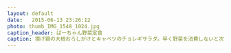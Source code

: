 ```yaml
---
layout: default
date:   2015-06-13 23:26:12
photo: thumb_IMG_1548_1024.jpg
caption_header: ばーちゃん野菜定食
caption: 揚げ鶏の大根おろしがけとキャベツのチョレギサラダ。早く野菜を消費しないと次のやつがすぐに来る！
---
```


